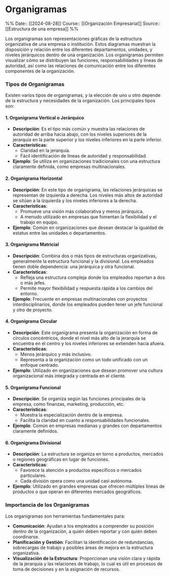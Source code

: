 # Organigramas

%%
Date:: [[2024-08-28]]
Course:: [[Organización Empresarial]]
Source:: [[Estructura de una empresa]]
%%

Los organigramas son representaciones gráficas de la estructura organizativa de una empresa o institución. Estos diagramas muestran la disposición y relación entre los diferentes departamentos, unidades, y niveles jerárquicos dentro de una organización. Los organigramas permiten visualizar cómo se distribuyen las funciones, responsabilidades y líneas de autoridad, así como las relaciones de comunicación entre los diferentes componentes de la organización.

### Tipos de Organigramas

Existen varios tipos de organigramas, y la elección de uno u otro depende de la estructura y necesidades de la organización. Los principales tipos son:

#### 1. **Organigrama Vertical o Jerárquico**

- **Descripción**: Es el tipo más común y muestra las relaciones de autoridad de arriba hacia abajo, con los niveles superiores de la jerarquía en la parte superior y los niveles inferiores en la parte inferior.
- **Características**:
    - Claridad en la jerarquía.
    - Fácil identificación de líneas de autoridad y responsabilidad.
- **Ejemplo**: Se utiliza en organizaciones tradicionales con una estructura claramente definida, como empresas multinacionales.

#### 2. **Organigrama Horizontal**

- **Descripción**: En este tipo de organigrama, las relaciones jerárquicas se representan de izquierda a derecha. Los niveles más altos de autoridad se sitúan a la izquierda y los niveles inferiores a la derecha.
- **Características**:
    - Promueve una visión más colaborativa y menos jerárquica.
    - A menudo utilizado en empresas que fomentan la flexibilidad y el trabajo en equipo.
- **Ejemplo**: Común en organizaciones que desean destacar la igualdad de estatus entre las unidades o departamentos.

#### 3. **Organigrama Matricial**

- **Descripción**: Combina dos o más tipos de estructuras organizativas, generalmente la estructura funcional y la divisional. Los empleados tienen doble dependencia: una jerárquica y otra funcional.
- **Características**:
    - Refleja una estructura compleja donde los empleados reportan a dos o más jefes.
    - Permite mayor flexibilidad y respuesta rápida a los cambios del entorno.
- **Ejemplo**: Frecuente en empresas multinacionales con proyectos interdisciplinarios, donde los empleados pueden tener un jefe funcional y otro de proyecto.

#### 4. **Organigrama Circular**

- **Descripción**: Este organigrama presenta la organización en forma de círculos concéntricos, donde el nivel más alto de la jerarquía se encuentra en el centro y los niveles inferiores se extienden hacia afuera.
- **Características**:
    - Menos jerárquico y más inclusivo.
    - Representa a la organización como un todo unificado con un enfoque centrado.
- **Ejemplo**: Utilizado en organizaciones que desean promover una cultura organizacional más integrada y centrada en el cliente.

#### 5. **Organigrama Funcional**

- **Descripción**: Se organiza según las funciones principales de la empresa, como finanzas, marketing, producción, etc.
- **Características**:
    - Muestra la especialización dentro de la empresa.
    - Facilita la claridad en cuanto a responsabilidades funcionales.
- **Ejemplo**: Común en empresas medianas y grandes con departamentos claramente definidos.

#### 6. **Organigrama Divisional**

- **Descripción**: La estructura se organiza en torno a productos, mercados o regiones geográficas en lugar de funciones.
- **Características**:
    - Favorece la atención a productos específicos o mercados particulares.
    - Cada división opera como una unidad casi autónoma.
- **Ejemplo**: Utilizado en grandes empresas que ofrecen múltiples líneas de productos o que operan en diferentes mercados geográficos.

### Importancia de los Organigramas

Los organigramas son herramientas fundamentales para:

- **Comunicación**: Ayudan a los empleados a comprender su posición dentro de la organización, a quién deben reportar y con quién deben coordinarse.
- **Planificación y Gestión**: Facilitan la identificación de redundancias, sobrecargas de trabajo y posibles áreas de mejora en la estructura organizativa.
- **Visualización de la Estructura**: Proporcionan una visión clara y rápida de la jerarquía y las relaciones de trabajo, lo cual es útil en procesos de toma de decisiones y en la asignación de recursos.

